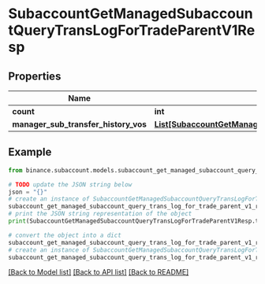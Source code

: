 # SubaccountGetManagedSubaccountQueryTransLogForTradeParentV1Resp


## Properties

Name | Type | Description | Notes
------------ | ------------- | ------------- | -------------
**count** | **int** |  | [optional] 
**manager_sub_transfer_history_vos** | [**List[SubaccountGetManagedSubaccountQueryTransLogForInvestorV1RespManagerSubTransferHistoryVosInner]**](SubaccountGetManagedSubaccountQueryTransLogForInvestorV1RespManagerSubTransferHistoryVosInner.md) |  | [optional] 

## Example

```python
from binance.subaccount.models.subaccount_get_managed_subaccount_query_trans_log_for_trade_parent_v1_resp import SubaccountGetManagedSubaccountQueryTransLogForTradeParentV1Resp

# TODO update the JSON string below
json = "{}"
# create an instance of SubaccountGetManagedSubaccountQueryTransLogForTradeParentV1Resp from a JSON string
subaccount_get_managed_subaccount_query_trans_log_for_trade_parent_v1_resp_instance = SubaccountGetManagedSubaccountQueryTransLogForTradeParentV1Resp.from_json(json)
# print the JSON string representation of the object
print(SubaccountGetManagedSubaccountQueryTransLogForTradeParentV1Resp.to_json())

# convert the object into a dict
subaccount_get_managed_subaccount_query_trans_log_for_trade_parent_v1_resp_dict = subaccount_get_managed_subaccount_query_trans_log_for_trade_parent_v1_resp_instance.to_dict()
# create an instance of SubaccountGetManagedSubaccountQueryTransLogForTradeParentV1Resp from a dict
subaccount_get_managed_subaccount_query_trans_log_for_trade_parent_v1_resp_from_dict = SubaccountGetManagedSubaccountQueryTransLogForTradeParentV1Resp.from_dict(subaccount_get_managed_subaccount_query_trans_log_for_trade_parent_v1_resp_dict)
```
[[Back to Model list]](../README.md#documentation-for-models) [[Back to API list]](../README.md#documentation-for-api-endpoints) [[Back to README]](../README.md)


